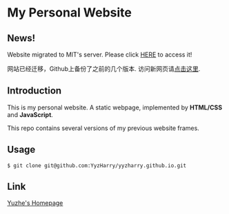 # My Personal Website

## News!
Website migrated to MIT's server. Please click [HERE](https://mit.edu/~yuzhe/) to access it!

网站已经迁移，Github上备份了之前的几个版本. 访问新网页请[点击这里](https://mit.edu/~yuzhe/).

## Introduction
This is my personal website. A static webpage, implemented by __HTML/CSS__ and __JavaScript__.

This repo contains several versions of my previous website frames.

## Usage
```Git
$ git clone git@github.com:YyzHarry/yyzharry.github.io.git
```

## Link
[Yuzhe's Homepage](https://mit.edu/~yuzhe/)
